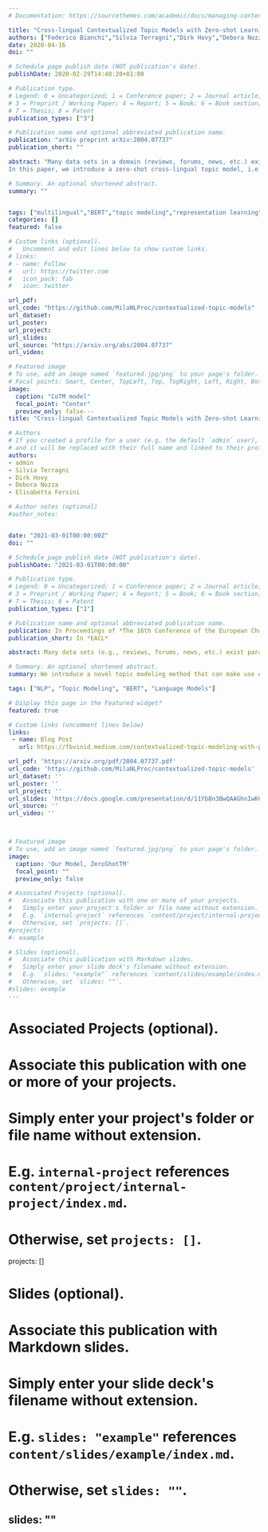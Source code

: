 ```yaml
---
# Documentation: https://sourcethemes.com/academic/docs/managing-content/

title: "Cross-lingual Contextualized Topic Models with Zero-shot Learning"
authors: ["Federico Bianchi","Silvia Terragni","Dirk Hovy","Debora Nozza","Elisabetta Fersini"]
date: 2020-04-16
doi: ""

# Schedule page publish date (NOT publication's date).
publishDate: 2020-02-29T14:48:20+01:00

# Publication type.
# Legend: 0 = Uncategorized; 1 = Conference paper; 2 = Journal article;
# 3 = Preprint / Working Paper; 4 = Report; 5 = Book; 6 = Book section;
# 7 = Thesis; 8 = Patent
publication_types: ["3"]

# Publication name and optional abbreviated publication name.
publication: "arXiv preprint arXiv:2004.07737"
publication_short: ""

abstract: "Many data sets in a domain (reviews, forums, news, etc.) exist in parallel languages. They all cover the same content, but the linguistic differences make it impossible to use traditional, bag-of-word-based topic models. Models have to be either single-language or suffer from a huge, but extremely sparse vocabulary. Both issues can be addressed by transfer learning.
In this paper, we introduce a zero-shot cross-lingual topic model, i.e., our model learns topics on one language (here, English), and predicts them for documents in other languages. By using the text of the same document in different languages, we can evaluate the quality of the predictions. Our results show that topics are coherent and stable across languages, which suggests exciting future research directions."

# Summary. An optional shortened abstract.
summary: ""


tags: ["multilingual","BERT","topic modeling","representation learning","NLP"]
categories: []
featured: false

# Custom links (optional).
#   Uncomment and edit lines below to show custom links.
# links:
# - name: Follow
#   url: https://twitter.com
#   icon_pack: fab
#   icon: twitter

url_pdf:
url_code: "https://github.com/MilaNLProc/contextualized-topic-models"
url_dataset:
url_poster:
url_project:
url_slides:
url_source: "https://arxiv.org/abs/2004.07737"
url_video:

# Featured image
# To use, add an image named `featured.jpg/png` to your page's folder.
# Focal points: Smart, Center, TopLeft, Top, TopRight, Left, Right, BottomLeft, Bottom, BottomRight.
image:
  caption: "CoTM model"
  focal_point: "Center"
  preview_only: false---
title: "Cross-lingual Contextualized Topic Models with Zero-shot Learning"

# Authors
# If you created a profile for a user (e.g. the default `admin` user), write the username (folder name) here
# and it will be replaced with their full name and linked to their profile.
authors:
- admin
- Silvia Terragni
- Dirk Hovy
- Debora Nozza
- Elisabetta Fersini

# Author notes (optional)
#author_notes:


date: "2021-03-01T00:00:00Z"
doi: ""

# Schedule page publish date (NOT publication's date).
publishDate: "2021-03-01T00:00:00"

# Publication type.
# Legend: 0 = Uncategorized; 1 = Conference paper; 2 = Journal article;
# 3 = Preprint / Working Paper; 4 = Report; 5 = Book; 6 = Book section;
# 7 = Thesis; 8 = Patent
publication_types: ["1"]

# Publication name and optional abbreviated publication name.
publication: In Proceedings of *The 16th Conference of the European Chapter of the Association for Computational Linguistics*
publication_short: In *EACL*

abstract: Many data sets (e.g., reviews, forums, news, etc.) exist parallelly in multiple languages. They all cover the same content, but the linguistic differences make it impossible to use traditional, bag-of-word-based topic models. Models have to be either single-language or suffer from a huge, but extremely sparse vocabulary. Both issues can be addressed by transfer learning. In this paper, we introduce a zero-shot cross-lingual topic model. Our model learns topics on one language (here, English), and predicts them for unseen documents in different languages (here, Italian, French, German, and Portuguese). We evaluate the quality of the topic predictions for the same document in different languages. Our results show that the transferred topics are coherent and stable across languages, which suggests exciting future research directions.

# Summary. An optional shortened abstract.
summary: We introduce a novel topic modeling method that can make use of contextulized embeddings (e.g., BERT) to do zero-shot cross-lingual topic modeling.

tags: ["NLP", "Topic Modeling", "BERT", "Language Models"]

# Display this page in the Featured widget?
featured: true

# Custom links (uncomment lines below)
links:
 - name: Blog Post
   url: https://fbvinid.medium.com/contextualized-topic-modeling-with-python-eacl2021-eacf6dfa576

url_pdf: 'https://arxiv.org/pdf/2004.07737.pdf'
url_code: 'https://github.com/MilaNLProc/contextualized-topic-models'
url_dataset: ''
url_poster: ''
url_project: ''
url_slides: 'https://docs.google.com/presentation/d/11Yb8n3BwQAAGhnIwKCI2n9DNYmVCcec-JRFAwQVvwK8/edit?usp=sharing'
url_source: ''
url_video: ''



# Featured image
# To use, add an image named `featured.jpg/png` to your page's folder.
image:
  caption: 'Our Model, ZeroShotTM'
  focal_point: ""
  preview_only: false

# Associated Projects (optional).
#   Associate this publication with one or more of your projects.
#   Simply enter your project's folder or file name without extension.
#   E.g. `internal-project` references `content/project/internal-project/index.md`.
#   Otherwise, set `projects: []`.
#projects:
#- example

# Slides (optional).
#   Associate this publication with Markdown slides.
#   Simply enter your slide deck's filename without extension.
#   E.g. `slides: "example"` references `content/slides/example/index.md`.
#   Otherwise, set `slides: ""`.
#slides: example
---
```



# Associated Projects (optional).
#   Associate this publication with one or more of your projects.
#   Simply enter your project's folder or file name without extension.
#   E.g. `internal-project` references `content/project/internal-project/index.md`.
#   Otherwise, set `projects: []`.
projects: []

# Slides (optional).
#   Associate this publication with Markdown slides.
#   Simply enter your slide deck's filename without extension.
#   E.g. `slides: "example"` references `content/slides/example/index.md`.
#   Otherwise, set `slides: ""`.
slides: ""
---
